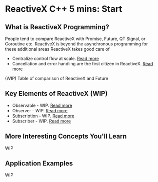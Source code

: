 # ReactiveX C++ 5 mins: Start

## What is ReactiveX Programming?

People tend to compare ReactiveX with Promise, Future, QT Signal, or Coroutine etc. ReactiveX is beyond the asynchronous programming for these additional areas ReactiveX takes good care of

- Centralize control flow at scale. [Read more](WIP)
- Cancellation and error handling are the first citizen in ReactiveX. [Read more](WIP)

(WIP) Table of comparison of ReactiveX and Future

## Key Elements of ReactiveX (WIP)

- Observable - WIP. [Read more](WIP)
- Observer - WIP. [Read more](wip)
- Subscription - WIP. [Read more](wip)
- Subscriber - WIP. [Read more](wip)

## More Interesting Concepts You'll Learn

WIP

## Application Examples

WIP
